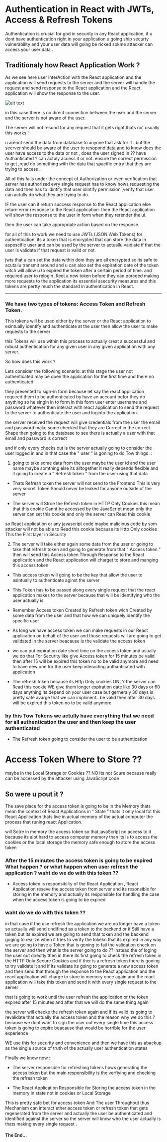 # Authentication in React with JWTs, Access & Refresh Tokens

Authentication is crucial for god in security in any React application,
if u dont have authentication right in your application u going ship securty vulnerability and your user data
will going be ricked sokme attacker can access your user data .

## Traditionaly how React Application Work ?

As we see here user interAction with the React application and the application will send requests to the server
and the server will handle the request and send response to the React application and the React application will show the response to the user.

![alt text](/Authentication%20in%20%20React/src/assets/JWT.png)

in this case there is no direct connection between the user and the server and the server is not aware of the user.

The server will not resond for any request that it gets right thats not usually this works !

u arenot send the data from database to anyone that ask for it .
but the seerver should be aware of the user to resopond data and to know does the user have access to the data or not , does the user signed in ?? have Authanticated ? can actuly access it or not.
ensure the correct permission to get ,read do something with the data that spacific entry that they are trying to access .

All of this falls under the concept of Authorization or even verification that server
has authorized evry single request has to know hows requesting the data and then has to idintify that user
idintify permission ,verify that user
can actully do what they are trying to do.

IF the user can it return success response to the React application else return error response to the React application.
then the React application will show the response to the user in form when they rerender the ui.

then the user can take appropriate action based on the response.

for all of this to work we need to use JWTs (JSON Web Tokens) for authentication.
its a token that is encrypted that can store the data in aspescific user and can be used
by the server to actuallu vaidiate if that the user is validate if that request is valid or not.

jwts that u can set the data within dom they are all encrypted so
its safe to acutallu transmit around and u can also set the expiration date of the token
witch will allow u to expired the token after a certain period of time.
and required user to relogin ,Reet a new token before they can porceed
making more requests to the application its essential asecurity measures and
this tokens are pertty much the standard in authentication in React.

---

### We have two types of tokens: Access Token and Refresh Token.

This tokens will be used either by the server or the React application
to esintually identify and authenticate at the user then allow the user to make requests to the server

this Tokens will use within this process to actually creat a successful and robust authentication
for any given user in any given application with any server.

So how does this work ?

Lets consider the following scenario:
at this stage the user not authenticated may be open the application for the first time
and there no authenticated

they presented to sign-in form because let say the react application required them to be authenticated
by have an account befor they do anything so he singin in to form in this form user enter username and password
whatever then interact with react application to send the request to the server to authenticate the user and loginto the application.

the server received the request will give credentials from the user the email and password make some
checked that they are Correct in the correct Shape
then going to the database to see there is actually a user with that email and password is correct

and if only every checks out is the server actually going to consider the user logged in and
in that case the " user " is goning to do Tow things ::

1. going to take some data from the user maybe the user id and the user name maybe somthing else its alltogether
   it really depends flexible and it going to create a " Refresh token " from the user using that data

- Thats Refresh token the server will not send to the Frontend This is very very secret Token
  Should never be leaked for anyone outside of the server

- The server will Stroe the Refresh token in HTTP Only Cookies
  this mean that this cookie Cannt be accessed by the JavaScript
  mean only the server can set this cookie and only the server can Read this cookie

so React application or any javascript code maybe malicious code by som attacker will not be able to Read this cookie
because its Http Only cookies This the First layer in Security

2. The server will take either again some data from the user or going to take that refresh token
   and going to generate from that " Access token " then will send this Access token Through Response to the React application and the React application will charget to store and manging this access token

- This access token will going to be the key that allow the user to asintually to
  authenticate aginst the server

- This Token has to be passed along every single request that the react application makes to the server
  because that will be identifying who the user actually is

- Remember Access token Created by Refresh token wich Created by some data from the user
  and that how we can uniquely identify the specific user

- As long we have access token we can make requests in our React application on behalf of the user
  and those requests will are going to get validated in the server beacause is the
  validate the access token

- we can put expiration date short time on the access token and usually we do that For Security
  like give Access token for 15 minutes be valid then after 15 will be expired this token
  no to be valid anymore and need to have new one for the user keep interacting authanticated
  with application

- The refresh token because its Http Only cookies ONLY the server can Read this cookie WE give them longer
  expiration date like 30 days or 60 days anything its depend on your user case but gerneraly 30 days is pretty safe avarge that we can impliment.. be valid then after 30 days will be expired this token no to be valid anymore

### by this Tow Tokens we actully have everything that we need for all authentication the user and then keep the user authenticated

- The Refresh token going to consider the user to be authentication

# Access Token Where to Store ??

maybe in the Local Storage or Cookies ?? NO Its not Scure because really can be accessed by the attacker using JavaScript code

## So were u pout it ?

The save place for the access token is going to be in the Memory
thats mean the context of React Applications in " State "
thats it only local fot this React Application thats live in actual memory of the actual computer
the process that runing react Application.

will Sotre in memory the access token so that javaScript no access to it because its alot hard to access computer memory than its is to access the cookies or the local storage the memory safe enough to store the access token

### After the 15 minutes the access token is going to be expired What happen ? or what happen when user refresh the application ? waht do we do with this token ??

- Access token is responsiblity of the React Application , React Application reseve the access token from server
  and its resonsible for storing in the memory and actually its responsible for handling the case when the access token is going to be expired

### waht do we do with this token ??

in that case if the use refresh the application we are no longer have a token so actuallu will send undifined as a
token to the backend or if Still have a token but its expired we are going to send that token and the backend goging
to realize when it tries to verify the tokekn that its expired in any way we are going to have a Token that is goning
to fail the validation check on the server
and then what is the server going to do ??
instead the of loging the user out directly then in there its first going to check the refresh token in the HTTP Only Secure Cookies and if ther is a refresh token there is goning to try validate it and if its validate its going to generate a new access token and then send that through the response to the React application and the react application will charge to store in memory once again
and the react application will take this token and send it with every single request to the server

that is going to work until the user
refresh the application or the token expired after 15 minutes
and after that we will do the same thing again

the server will checke the refresh token again and if its valid
its going to revalidate that actually the access token and the reason why we do this ?
because we dont want to sign the user out every single time this access token is going to expire
beacause that would be horrible for the user experience

WE use this for security and convenience
and then we have this as abackup as the single source of truth of the actually
user authentication states

Finally we know now ::

- The server responsible for refreshing tokens hows generating the access token
  but the main responsibility is the verfiying and checking the refresh token

- The React Application Responsible for Storing the access token in the memory in state not in cookies or Local Storage

This is pretty safe bet for access token
And The user Throughout thus Mechanism can interact ether access token or refresh token that gets regenerated from the server
and actually the user be authenticated and identified against the server so the server will know who the user actually is thats making every single request .

#### The End...
